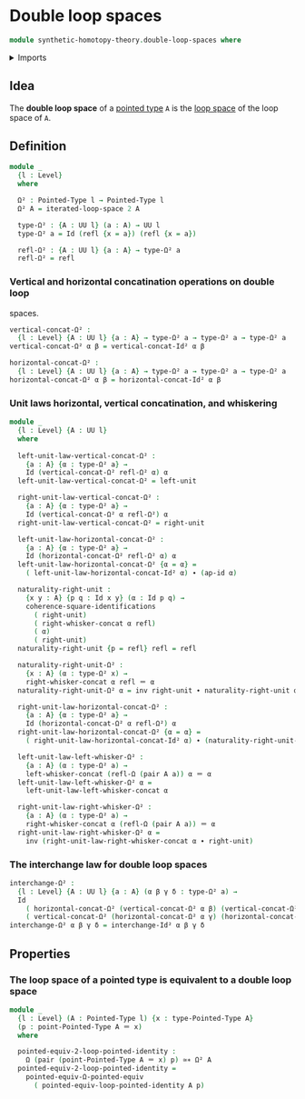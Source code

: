 # Double loop spaces

```agda
module synthetic-homotopy-theory.double-loop-spaces where
```

<details><summary>Imports</summary>

```agda
open import foundation.action-on-identifications-functions
open import foundation.commuting-squares-of-identifications
open import foundation.dependent-pair-types
open import foundation.identity-types
open import foundation.path-algebra
open import foundation.universe-levels
open import foundation.whiskering-identifications-concatenation

open import structured-types.pointed-equivalences
open import structured-types.pointed-types

open import synthetic-homotopy-theory.functoriality-loop-spaces
open import synthetic-homotopy-theory.iterated-loop-spaces
open import synthetic-homotopy-theory.loop-spaces
```

</details>

## Idea

The **double loop space** of a [pointed type](structured-types.pointed-types.md)
`A` is the [loop space](synthetic-homotopy-theory.loop-spaces.md) of the loop
space of `A`.

## Definition

```agda
module _
  {l : Level}
  where

  Ω² : Pointed-Type l → Pointed-Type l
  Ω² A = iterated-loop-space 2 A

  type-Ω² : {A : UU l} (a : A) → UU l
  type-Ω² a = Id (refl {x = a}) (refl {x = a})

  refl-Ω² : {A : UU l} {a : A} → type-Ω² a
  refl-Ω² = refl
```

### Vertical and horizontal concatination operations on double loop

spaces.

```agda
vertical-concat-Ω² :
  {l : Level} {A : UU l} {a : A} → type-Ω² a → type-Ω² a → type-Ω² a
vertical-concat-Ω² α β = vertical-concat-Id² α β

horizontal-concat-Ω² :
  {l : Level} {A : UU l} {a : A} → type-Ω² a → type-Ω² a → type-Ω² a
horizontal-concat-Ω² α β = horizontal-concat-Id² α β
```

### Unit laws horizontal, vertical concatination, and whiskering

```agda
module _
  {l : Level} {A : UU l}
  where
  
  left-unit-law-vertical-concat-Ω² :
    {a : A} {α : type-Ω² a} →
    Id (vertical-concat-Ω² refl-Ω² α) α
  left-unit-law-vertical-concat-Ω² = left-unit

  right-unit-law-vertical-concat-Ω² :
    {a : A} {α : type-Ω² a} →
    Id (vertical-concat-Ω² α refl-Ω²) α
  right-unit-law-vertical-concat-Ω² = right-unit

  left-unit-law-horizontal-concat-Ω² :
    {a : A} {α : type-Ω² a} →
    Id (horizontal-concat-Ω² refl-Ω² α) α
  left-unit-law-horizontal-concat-Ω² {α = α} =
    ( left-unit-law-horizontal-concat-Id² α) ∙ (ap-id α)

  naturality-right-unit :
    {x y : A} {p q : Id x y} (α : Id p q) →
    coherence-square-identifications
      ( right-unit)
      ( right-whisker-concat α refl)
      ( α)
      ( right-unit)
  naturality-right-unit {p = refl} refl = refl

  naturality-right-unit-Ω² :
    {x : A} (α : type-Ω² x) →
    right-whisker-concat α refl ＝ α
  naturality-right-unit-Ω² α = inv right-unit ∙ naturality-right-unit α

  right-unit-law-horizontal-concat-Ω² :
    {a : A} {α : type-Ω² a} →
    Id (horizontal-concat-Ω² α refl-Ω²) α
  right-unit-law-horizontal-concat-Ω² {α = α} =
    ( right-unit-law-horizontal-concat-Id² α) ∙ (naturality-right-unit-Ω² α)

  left-unit-law-left-whisker-Ω² :
    {a : A} (α : type-Ω² a) →
    left-whisker-concat (refl-Ω (pair A a)) α ＝ α
  left-unit-law-left-whisker-Ω² α =
    left-unit-law-left-whisker-concat α

  right-unit-law-right-whisker-Ω² :
    {a : A} (α : type-Ω² a) →
    right-whisker-concat α (refl-Ω (pair A a)) ＝ α
  right-unit-law-right-whisker-Ω² α =
    inv (right-unit-law-right-whisker-concat α ∙ right-unit)
```

### The interchange law for double loop spaces

```agda
interchange-Ω² :
  {l : Level} {A : UU l} {a : A} (α β γ δ : type-Ω² a) →
  Id
    ( horizontal-concat-Ω² (vertical-concat-Ω² α β) (vertical-concat-Ω² γ δ))
    ( vertical-concat-Ω² (horizontal-concat-Ω² α γ) (horizontal-concat-Ω² β δ))
interchange-Ω² α β γ δ = interchange-Id² α β γ δ
```

## Properties

### The loop space of a pointed type is equivalent to a double loop space

```agda
module _
  {l : Level} (A : Pointed-Type l) {x : type-Pointed-Type A}
  (p : point-Pointed-Type A ＝ x)
  where

  pointed-equiv-2-loop-pointed-identity :
    Ω (pair (point-Pointed-Type A ＝ x) p) ≃∗ Ω² A
  pointed-equiv-2-loop-pointed-identity =
    pointed-equiv-Ω-pointed-equiv
      ( pointed-equiv-loop-pointed-identity A p)
```
